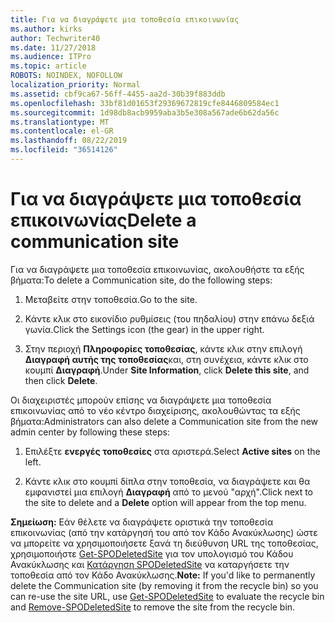```yaml
---
title: Για να διαγράψετε μια τοποθεσία επικοινωνίας
ms.author: kirks
author: Techwriter40
ms.date: 11/27/2018
ms.audience: ITPro
ms.topic: article
ROBOTS: NOINDEX, NOFOLLOW
localization_priority: Normal
ms.assetid: cbf9ca67-56ff-4455-aa2d-30b39f883ddb
ms.openlocfilehash: 33bf81d01653f29369672819cfe8446809584ec1
ms.sourcegitcommit: 1d98db8acb9959aba3b5e308a567ade6b62da56c
ms.translationtype: MT
ms.contentlocale: el-GR
ms.lasthandoff: 08/22/2019
ms.locfileid: "36514126"
---
```

# <a name="delete-a-communication-site"></a><span data-ttu-id="aee15-102">Για να διαγράψετε μια τοποθεσία επικοινωνίας</span><span class="sxs-lookup"><span data-stu-id="aee15-102">Delete a communication site</span></span>

<span data-ttu-id="aee15-103">Για να διαγράψετε μια τοποθεσία επικοινωνίας, ακολουθήστε τα εξής βήματα:</span><span class="sxs-lookup"><span data-stu-id="aee15-103">To delete a Communication site, do the following steps:</span></span> 
  
1. <span data-ttu-id="aee15-104">Μεταβείτε στην τοποθεσία.</span><span class="sxs-lookup"><span data-stu-id="aee15-104">Go to the site.</span></span> 
  
2. <span data-ttu-id="aee15-105">Κάντε κλικ στο εικονίδιο ρυθμίσεις (του πηδαλίου) στην επάνω δεξιά γωνία.</span><span class="sxs-lookup"><span data-stu-id="aee15-105">Click the Settings icon (the gear) in the upper right.</span></span> 
  
3. <span data-ttu-id="aee15-106">Στην περιοχή **Πληροφορίες τοποθεσίας**, κάντε κλικ στην επιλογή **Διαγραφή αυτής της τοποθεσίας**και, στη συνέχεια, κάντε κλικ στο κουμπί **Διαγραφή**.</span><span class="sxs-lookup"><span data-stu-id="aee15-106">Under **Site Information**, click **Delete this site**, and then click **Delete**.</span></span> 
  
<span data-ttu-id="aee15-107">Οι διαχειριστές μπορούν επίσης να διαγράψετε μια τοποθεσία επικοινωνίας από το νέο κέντρο διαχείρισης, ακολουθώντας τα εξής βήματα:</span><span class="sxs-lookup"><span data-stu-id="aee15-107">Administrators can also delete a Communication site from the new admin center by following these steps:</span></span> 
  
1. <span data-ttu-id="aee15-108">Επιλέξτε **ενεργές τοποθεσίες** στα αριστερά.</span><span class="sxs-lookup"><span data-stu-id="aee15-108">Select **Active sites** on the left.</span></span> 
  
2. <span data-ttu-id="aee15-109">Κάντε κλικ στο κουμπί δίπλα στην τοποθεσία, να διαγράψετε και θα εμφανιστεί μια επιλογή **Διαγραφή** από το μενού "αρχή".</span><span class="sxs-lookup"><span data-stu-id="aee15-109">Click next to the site to delete and a **Delete** option will appear from the top menu.</span></span> 
  
 <span data-ttu-id="aee15-110">**Σημείωση:** Εάν θέλετε να διαγράψετε οριστικά την τοποθεσία επικοινωνίας (από την κατάργησή του από τον Κάδο Ανακύκλωσης) ώστε να μπορείτε να χρησιμοποιήσετε ξανά τη διεύθυνση URL της τοποθεσίας, χρησιμοποιήστε [Get-SPODeletedSite](https://aka.ms/Get-SPODeletedSite) για τον υπολογισμό του Κάδου Ανακύκλωσης και [Κατάργηση SPODeletedSite](https://aka.ms/Remove-SPODeletedSite) να καταργήσετε την τοποθεσία από τον Κάδο Ανακύκλωσης.</span><span class="sxs-lookup"><span data-stu-id="aee15-110">**Note:** If you'd like to permanently delete the Communication site (by removing it from the recycle bin) so you can re-use the site URL, use [Get-SPODeletedSite](https://aka.ms/Get-SPODeletedSite) to evaluate the recycle bin and [Remove-SPODeletedSite](https://aka.ms/Remove-SPODeletedSite) to remove the site from the recycle bin.</span></span> 
  

